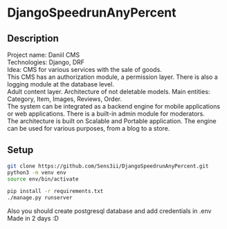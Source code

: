 # DjangoSpeedrunAnyPercent

## Description

Project name: Daniil CMS  
Technologies: Django, DRF  
Idea: CMS for various services with the sale of goods.  
This CMS has an authorization module, a permission layer. There is also a logging module at the database level.  
Adult content layer. Architecture of not deletable models. Main entities: Category, Item, Images, Reviews, Order.  
The system can be integrated as a backend engine for mobile applications or web applications. There is a built-in admin module for moderators.   
The architecture is built on Scalable and Portable application. The engine can be used for various purposes, from a blog to a store.  


## Setup
```sh
git clone https://github.com/Sens3ii/DjangoSpeedrunAnyPercent.git  
python3 -m venv env  
source env/bin/activate  

pip install -r requirements.txt
./manage.py runserver
```
Also you should create postgresql database and add credentials in .env  
Made in 2 days :D

